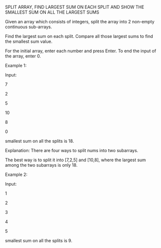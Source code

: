 SPLIT ARRAY, FIND LARGEST SUM ON EACH SPLIT AND SHOW THE SMALLEST SUM ON ALL THE LARGEST SUMS

Given an array which consists of integers, split the array into 2 non-empty continuous sub-arrays.

Find the largest sum on each split.
Compare all those largest sums to find the smallest sum value.

For the initial array, enter each number and press Enter.
To end the input of the array, enter 0.

Example 1:

Input:

7

2

5

10

8

0

smallest sum on all the splits is 18.

Explanation:
There are four ways to split nums into two subarrays.

The best way is to split it into [7,2,5] and [10,8],
where the largest sum among the two subarrays is only 18.


Example 2:

Input: 

1

2

3

4

5

smallest sum on all the splits is 9.